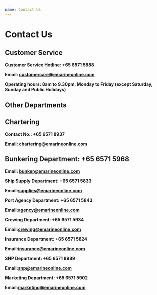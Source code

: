 ```yaml
---
name: Contact Us 
---
```


# Contact Us 

## Customer Service

**Customer Service Hotline: +65 6571 5888**

**Email: [customercare@emarineonline.com](mailto:customercare@emarineonline.com)**

**Operating hours: 8am to 9.30pm, Monday to Friday (except Saturday, Sunday and Public Holidays)**

## Other Departments

## Chartering

**Contact No.: +65 6571 8937**

**Email: [chartering@emarineonline.com](mailto:chartering@emarineonline.com)**

## Bunkering Department: +65 6571 5968

**Email: [bunker@emarineonline.com](mailto:bunker@emarineonline.com)**

**Ship Supply Department: +65 6571 5833**

**Email:[supplies@emarineonline.com](mailto:supplies@emarineonline.com)**	

**Port Agency Department: +65 6571 5843**

**Email:[agency@emarineonline.com](mailto:agency@emarineonline.com)**	

**Crewing Department: +65 6571 5934**

**Email:[crewing@emarineonline.com](mailto:crewing@emarineonline.com)**	

**Insurance Department: +65 6571 5824**

**Email:[insurance@emarineonline.com](mailto:insurance@emarineonline.com)**	

**SNP Department: +65 6571 8989**

**Email:[snp@emarineonline.com](mailto:snp@emarineonline.com)**	

**Marketing Department: +65 6571 5902**

**Email:[marketing@emarineonline.com](mailto:marketing@emarineonline.com)**	
